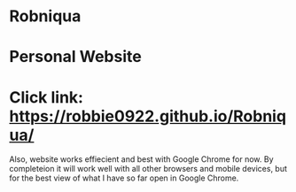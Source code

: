 # Robniqua
# Personal Website
# Click link: https://robbie0922.github.io/Robniqua/
Also, website works effiecient and best with Google Chrome for now. By completeion it will work well with all other browsers and mobile devices, but for the best view of what I have so far open in Google Chrome.
